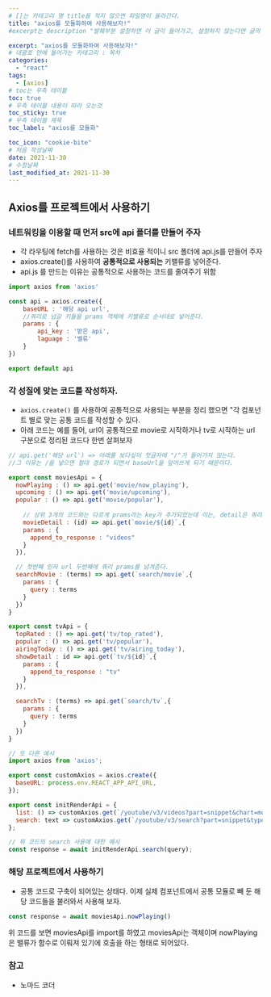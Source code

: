 ```yaml
---
# []는 카테고리 명 title을 적지 않으면 파일명이 올라간다.
title: "axios를 모듈화하여 사용해보자!"
#excerpt는 description "발췌부분 설정하면 이 글이 들어가고, 설정하지 않는다면 글의 첫 문단이 들어가게됨"

excerpt: "axios를 모듈화하여 사용해보자!"
# 대괄호 안에 들어가는 카테고리 : 목차
categories:
  - "react"
tags:
  - [axios]
# toc는 우측 테이블
toc: true
# 우측 테이블 내용이 따라 오는것 
toc_sticky: true
# 우측 테이블 제목
toc_label: "axios를 모듈화"

toc_icon: "cookie-bite"
# 처음 작성날짜
date: 2021-11-30
# 수정날짜
last_modified_at: 2021-11-30
---
```


## Axios를 프로젝트에서 사용하기

### 네트워킹을 이용할 때 먼저 src에 api 폴더를 만들어 주자

- 각 라우팅에 fetch를 사용하는 것은 비효율 적이니 src 폴더에 api.js를 만들어 주자
- axios.create()를 사용하여 **공통적으로 사용되는** 키밸류를 넣어준다.
- api.js 를 만드는 이유는 공통적으로 사용하는 코드를 줄여주기 위함

```jsx
import axios from 'axios'

const api = axios.create({
	baseURL : '해당 api url',
	//쿼리로 넘길 키들을 prams 객체에 키밸류로 순서대로 넣어준다.
	params : {
		api_key : '받은 api',
		laguage : '밸류'
	}
})

export default api
```

### 각 성질에 맞는 코드를 작성하자.

- `axios.create()` 를 사용하여 공통적으로 사용되는 부분을 정리 했으면 "각 컴포넌트 별로 맞는 공통 코드를 작성할 수 있다.
- 아래 코드는 예를 들어, url이 공통적으로 movie로 시작하거나 tv로 시작하는 url 구분으로 정리된 코드다 한번 살펴보자

```jsx
// api.get('해당 url') => 아래를 보다싶이 첫글자에 "/"가 들어가지 않는다.
//그 이유는 /을 넣으면 절대 경로가 되면서 baseUrl을 덮어쓰게 되기 때문이다.

export const moviesApi = {
  nowPlaying : () => api.get('movie/now_playing'),
  upcoming : () => api.get('movie/upcoming'),
  popular : () => api.get('movie/popular'),
  
	// 상위 3개의 코드와는 다르게 prams라는 key가 추가되었는데 이는, detail은 쿼리가 붙기 때문이다.
	movieDetail : (id) => api.get(`movie/${id}`,{
    params : {
      append_to_response : "videos"
    }
  }),

  // 첫번째 인자 url 두번째에 쿼리 prams를 넘겨준다.
  searchMovie : (terms) => api.get(`search/movie`,{
    params : {
      query : terms
    }
  })
}

export const tvApi = {
  topRated : () => api.get('tv/top_rated'),
  popular : () => api.get('tv/popular'),
  airingToday : () => api.get('tv/airing_today'),
  showDetail : id => api.get(`tv/${id}`,{
    params : {
      append_to_response : "tv"
    }
  }),

  searchTv : (terms) => api.get(`search/tv`,{
    params : {
      query : terms
    }
  })
}
```


```jsx
// 또 다른 예시
import axios from 'axios';

export const customAxios = axios.create({
  baseURL: process.env.REACT_APP_API_URL,
});

export const initRenderApi = {
  list: () => customAxios.get(`/youtube/v3/videos?part=snippet&chart=mostPopular&maxResults=25&key=${process.env.REACT_APP_API_KEY}`),
  search: text => customAxios.get(`/youtube/v3/search?part=snippet&type=video&maxResults=10&q=${text}&key=${process.env.REACT_APP_API_KEY}`),
};

// 위 코드의 search 사용에 대한 예시
const response = await initRenderApi.search(query);

```

### 해당 프로젝트에서 사용하기

- 공통 코드로 구축이 되어있는 상태다. 이제 실제 컴포넌트에서 공통 모듈로 빼 둔 해당 코드들을 불러와서 사용해 보자.

```jsx
const response = await moviesApi.nowPlaying()
```

 위 코드를 보면 moviesApi를 import를 하였고 moviesApi는 객체이며 nowPlaying은 밸류가 함수로 이뤄져 있기에 호출을 하는 형태로 되어있다.


 ### 참고
 - 노마드 코더